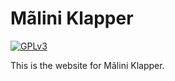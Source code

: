Mãlini Klapper
==============

[![GPLv3](http://img.shields.io/badge/license-GPLv3-blue.png)](https://github.com/maaltje/maliniklapper/blob/master/LICENSE)

This is the website for Mãlini Klapper.
